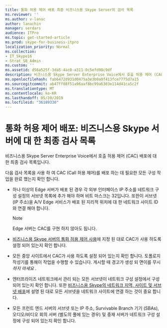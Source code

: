 ```yaml
---
title: 통화 허용 제어 배포 최종 비즈니스용 Skype Server의 검사 목록
ms.reviewer: ''
ms.author: v-lanac
author: lanachin
manager: serdars
audience: ITPro
ms.topic: get-started-article
ms.prod: skype-for-business-itpro
localization_priority: Normal
ms.collection:
- IT_Skype16
- Strat_SB_Admin
ms.custom: ''
ms.assetid: d56a525f-3da5-4ac0-a311-0c5efd98c9df
description: 비즈니스용 Skype Server Enterprise Voice에서 호출 허용 제어 (CAC) 배포에 대 한 최종 검사 목록입니다.
ms.openlocfilehash: fab6472d931d0475a3e3b0a0f413fce7775d7a15
ms.sourcegitcommit: ab47ff88f51a96aaf8bc99a6303e114d41ca5c2f
ms.translationtype: MT
ms.contentlocale: ko-KR
ms.lasthandoff: 05/20/2019
ms.locfileid: "36189330"
---
```

# <a name="call-admission-control-deployment-final-checklist-for-skype-for-business-server"></a>통화 허용 제어 배포: 비즈니스용 Skype 서버에 대 한 최종 검사 목록
 
비즈니스용 Skype Server Enterprise Voice에서 호출 허용 제어 (CAC) 배포에 대 한 최종 검사 목록입니다. 
  
다음 검사 목록을 사용 하 여 CAC (Call 허용 제어)를 배포 하는 데 필요한 모든 구성 작업을 완료 했는지 확인 합니다.
  
- 하나 이상의 Edge 서버가 배포 된 경우 각 외부 인터페이스 IP 주소를 네트워크 구성 설정의 서브넷 목록에 추가 해야 하며 비트 마스크는 32입니다. 또한이 서브넷 (IP 주소)을 A/V Edge 서비스가 배포 된 지리적 위치에 대 한 네트워크 사이트 ID와 연결 해야 합니다.
    
    > [!NOTE]
    > Edge 서버는 CAC를 구현 하지 않아도 됩니다. 
  
- [비즈니스용 Skype 서버의 통화 허용 제어 사용](enable-call-admission-control.md)에 지정 된 대로 CAC가 사용 하도록 설정 되어 있는지 확인 합니다.
    
- 모든 중앙 사이트에서 CAC가 사용 하도록 설정 되어 있는지 확인 합니다. 토폴로지 작성기를 통해이 작업을 수행할 수 있습니다. 게시할 때 경고가 생성 되 면이를 무시 *하지 마세요* .
    
- 엔터프라이즈 네트워크에서 관리 되는 모든 서브넷이 네트워크 구성 설정에서 구성 되어 있는지 확인 합니다. 또한 [비즈니스용 Skype의 네트워크 지역, 사이트 및 서브넷 배포](deploy-network.md)에 설명 된 대로 모든 서브넷을 네트워크 사이트에 연결 하는 것이 중요 합니다.
    
- 모든 프런트 엔드 서버의 서브넷 또는 IP 주소, Survivable Branch 기기 (SBAs), 오디오/비디오 회의 서버 (별도의 풀에 있는 경우) 및 중재 서버가 네트워크 구성 설정에 구성 되어 있는지 확인 합니다.
    

